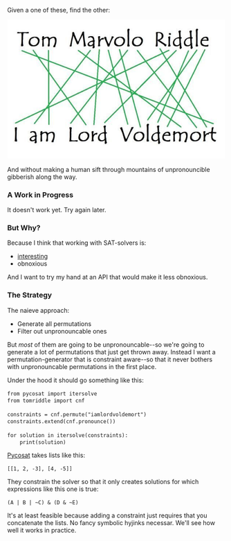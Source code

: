 Given a one of these, find the other:

![Tom Marvolo Riddle -> I am Lord Voldemort](map.jpg)

And without making a human sift through mountains of unpronouncible gibberish along the way.

### A Work in Progress

It doesn't work yet.  Try again later.

### But Why?

Because I think that working with SAT-solvers is:

 - [interesting](https://github.com/MatrixManAtYrService/efiL/blob/master/convolve.ipynb)
 - obnoxious

And I want to try my hand at an API that would make it less obnoxious.

### The Strategy

The naieve approach:

- Generate all permutations
- Filter out unpronouncable ones

But _most_ of them are going to be unpronouncable--so we're going to generate a lot of permutations that just get thrown away.  Instead I want a permutation-generator that is constraint aware--so that it never bothers with unpronouncable permutations in the first place.

Under the hood it should go something like this:

    from pycosat import itersolve
    from tomriddle import cnf

    constraints = cnf.permute("iamlordvoldemort")
    constraints.extend(cnf.pronounce())

    for solution in itersolve(constraints):
        print(solution)

[Pycosat](https://pypi.org/project/pycosat/) takes lists like this:

    [[1, 2, -3], [4, -5]]

They constrain the solver so that it only creates solutions for which expressions like this one is true:

    (A | B | ~C) & (D & ~E)

It's at least feasible because adding a constraint just requires that you concatenate the lists.  No fancy symbolic hyjinks necessar.  We'll see how well it works in practice.
